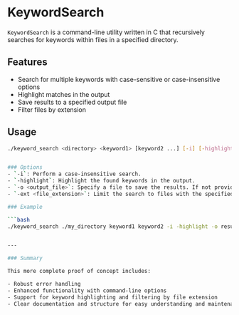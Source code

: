 # KeywordSearch

`KeywordSearch` is a command-line utility written in C that recursively searches for keywords within files in a specified directory.

## Features
- Search for multiple keywords with case-sensitive or case-insensitive options
- Highlight matches in the output
- Save results to a specified output file
- Filter files by extension

## Usage

```bash
./keyword_search <directory> <keyword1> [keyword2 ...] [-i] [-highlight] [-o <output_file>] [-ext <file_extension>]


### Options
- `-i`: Perform a case-insensitive search.
- `-highlight`: Highlight the found keywords in the output.
- `-o <output_file>`: Specify a file to save the results. If not provided, results are printed to the console.
- `-ext <file_extension>`: Limit the search to files with the specified extension (default: `txt`).

### Example

```bash
./keyword_search ./my_directory keyword1 keyword2 -i -highlight -o results.txt -ext txt


---

### Summary

This more complete proof of concept includes:

- Robust error handling
- Enhanced functionality with command-line options
- Support for keyword highlighting and filtering by file extension
- Clear documentation and structure for easy understanding and maintenance


